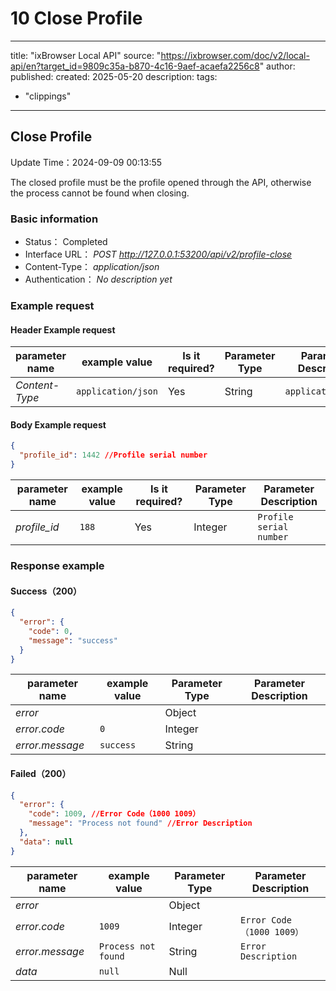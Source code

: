 # 10 Close Profile

---
title: "ixBrowser Local API"
source: "https://ixbrowser.com/doc/v2/local-api/en?target_id=9809c35a-b870-4c16-9aef-acaefa2256c8"
author:
published:
created: 2025-05-20
description:
tags:
  - "clippings"
---

## Close Profile

Update Time：2024-09-09 00:13:55

The closed profile must be the profile opened through the API, otherwise the process cannot be found when closing.

### Basic information

- Status： Completed
- Interface URL： *POST* *http://127.0.0.1:53200/api/v2/profile-close*
- Content-Type： *application/json*
- Authentication： *No description yet*

### Example request

#### Header Example request

| parameter name | example value | Is it required? | Parameter Type | Parameter Description |
| --- | --- | --- | --- | --- |
| *Content-Type* | `application/json` | Yes | String | `application/json` |

#### Body Example request

```json
{
  "profile_id": 1442 //Profile serial number
}
```

| parameter name | example value | Is it required? | Parameter Type | Parameter Description |
| --- | --- | --- | --- | --- |
| *profile_id* | `188` | Yes | Integer | `Profile serial number` |

### Response example

#### Success（200）

```json
{
  "error": {
    "code": 0,
    "message": "success"
  }
}
```

| parameter name | example value | Parameter Type | Parameter Description |
| --- | --- | --- | --- |
| *error* |  | Object |  |
| *error.code* | `0` | Integer |  |
| *error.message* | `success` | String |  |

#### Failed（200）

```json
{
  "error": {
    "code": 1009, //Error Code（1000 1009）
    "message": "Process not found" //Error Description
  },
  "data": null
}
```

| parameter name | example value | Parameter Type | Parameter Description |
| --- | --- | --- | --- |
| *error* |  | Object |  |
| *error.code* | `1009` | Integer | `Error Code（1000 1009）` |
| *error.message* | `Process not found` | String | `Error Description` |
| *data* | `null` | Null |  |